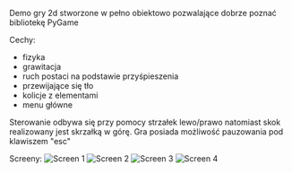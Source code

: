 Demo gry 2d stworzone w pełno obiektowo pozwalające dobrze poznać bibliotekę PyGame

Cechy:
- fizyka
- grawitacja
- ruch postaci na podstawie przyśpieszenia
- przewijające się tło
- kolicje z elementami
- menu główne

Sterowanie odbywa się przy pomocy strzałek lewo/prawo natomiast skok realizowany jest skrzałką w górę. Gra posiada możliwość pauzowania pod klawiszem "esc"

Screeny:
![Screen 1](https://github.com/user-attachments/assets/64df32ad-264d-4ddc-bd0d-1f5336479f26)
![Screen 2](https://github.com/user-attachments/assets/dbb00591-365f-4428-b879-266e14351d1e)
![Screen 3](https://github.com/user-attachments/assets/f79f980e-7e03-433c-95c4-536f619bdb5d)
![Screen 4](https://github.com/user-attachments/assets/a07a27b6-b448-4d11-aad8-665869c62c9f)
